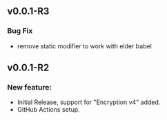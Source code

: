 ## v0.0.1-R3

### Bug Fix

- remove static modifier to work with elder babel

## v0.0.1-R2

### New feature:

- Initial Release, support for "Encryption v4" added.
- GitHub Actions setup.
